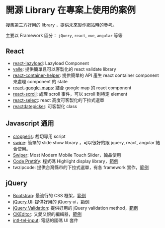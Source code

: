 # 開源 Library 在專案上使用的案例

搜集第三方好用的 library ，提供未來製作網站時的參考。

主要以 Framework 區分： `jQuery`, `react`, `vue`, `angular` 等等

## React

- [react-lazyload](https://github.com/jasonslyvia/react-lazyload): Lazyload Component
- [valle](https://github.com/jessy1092/valle): 提供簡單且可以客製化的 react validate library
- [react-container-helper](https://github.com/jessy1092/react-container-helper): 提供簡單的 API 產生 react container component 來處理 component 的 state
- [react-google-maps](https://github.com/tomchentw/react-google-maps): 結合 google map 的 react component
- [react-scroll](https://github.com/fisshy/react-scroll): 處理 scroll 事件，可以 scroll 到特定 element
- [react-select](https://github.com/JedWatson/react-select): react 高度可客製化的下拉式選單
- [reactdatepicker](https://reactdatepicker.com/): 可客製化 class


## Javascript 通用

- [cropperjs](https://fengyuanchen.github.io/cropperjs/): 裁切專用 script
- [swipe](http://lyfeyaj.github.io/swipe/): 簡單的 slide show library ，可以很好的跟 jquery, react, angular 結合使用。
- [Swiper](http://idangero.us/swiper/demos/#.WWbewtOGNTY): Most Modern Mobile Touch Slider，翰品使用
- [Code Prettify](https://github.com/google/code-prettify): 程式碼 Highlight display library，[範例](prettify.md)
- twzipcode: 提供台灣縣市的下拉式選單，有各 framework 實作，[範例](twzipcode.md)


## jQuery

- [Bootstrap](http://getbootstrap.com/): 最流行的 CSS 框架，[範例](bootstrap.md)
- [jQuery UI](https://jqueryui.com/): 提供好用的 jQuery ui，[範例](jqueryui.md)
- [jQuery Validation](https://jqueryvalidation.org/): 提供好用的 jQuery validation method，[範例](validation.md)
- [CKEditor](http://ckeditor.com/): 又愛又恨的編輯器，[範例](ckeditor.md)
- [intl-tel-input](https://github.com/jackocnr/intl-tel-input): 電話的國碼 UI 套件
